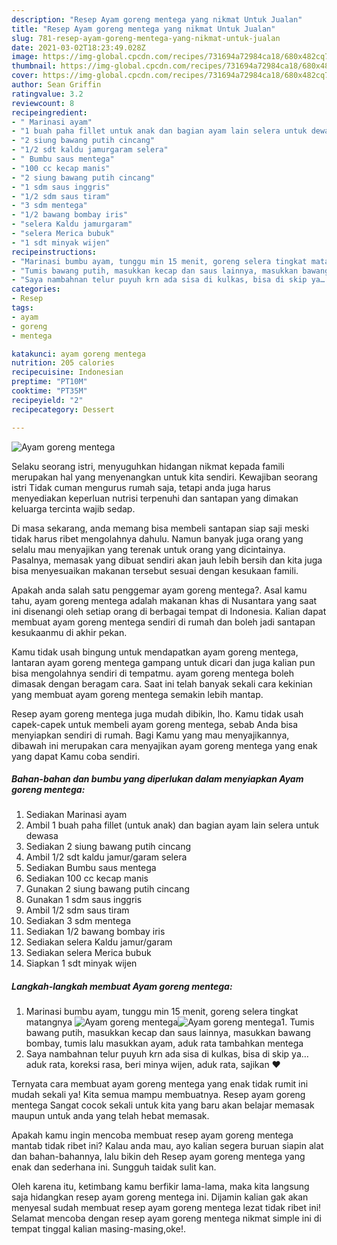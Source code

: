 ```yaml
---
description: "Resep Ayam goreng mentega yang nikmat Untuk Jualan"
title: "Resep Ayam goreng mentega yang nikmat Untuk Jualan"
slug: 781-resep-ayam-goreng-mentega-yang-nikmat-untuk-jualan
date: 2021-03-02T18:23:49.028Z
image: https://img-global.cpcdn.com/recipes/731694a72984ca18/680x482cq70/ayam-goreng-mentega-foto-resep-utama.jpg
thumbnail: https://img-global.cpcdn.com/recipes/731694a72984ca18/680x482cq70/ayam-goreng-mentega-foto-resep-utama.jpg
cover: https://img-global.cpcdn.com/recipes/731694a72984ca18/680x482cq70/ayam-goreng-mentega-foto-resep-utama.jpg
author: Sean Griffin
ratingvalue: 3.2
reviewcount: 8
recipeingredient:
- " Marinasi ayam"
- "1 buah paha fillet untuk anak dan bagian ayam lain selera untuk dewasa"
- "2 siung bawang putih cincang"
- "1/2 sdt kaldu jamurgaram selera"
- " Bumbu saus mentega"
- "100 cc kecap manis"
- "2 siung bawang putih cincang"
- "1 sdm saus inggris"
- "1/2 sdm saus tiram"
- "3 sdm mentega"
- "1/2 bawang bombay iris"
- "selera Kaldu jamurgaram"
- "selera Merica bubuk"
- "1 sdt minyak wijen"
recipeinstructions:
- "Marinasi bumbu ayam, tunggu min 15 menit, goreng selera tingkat matangnya"
- "Tumis bawang putih, masukkan kecap dan saus lainnya, masukkan bawang bombay, tumis lalu masukkan ayam, aduk rata tambahkan mentega"
- "Saya nambahnan telur puyuh krn ada sisa di kulkas, bisa di skip ya… aduk rata, koreksi rasa, beri minya wijen, aduk rata, sajikan ❤️"
categories:
- Resep
tags:
- ayam
- goreng
- mentega

katakunci: ayam goreng mentega 
nutrition: 205 calories
recipecuisine: Indonesian
preptime: "PT10M"
cooktime: "PT35M"
recipeyield: "2"
recipecategory: Dessert

---
```



![Ayam goreng mentega](https://img-global.cpcdn.com/recipes/731694a72984ca18/680x482cq70/ayam-goreng-mentega-foto-resep-utama.jpg)

Selaku seorang istri, menyuguhkan hidangan nikmat kepada famili merupakan hal yang menyenangkan untuk kita sendiri. Kewajiban seorang istri Tidak cuman mengurus rumah saja, tetapi anda juga harus menyediakan keperluan nutrisi terpenuhi dan santapan yang dimakan keluarga tercinta wajib sedap.

Di masa  sekarang, anda memang bisa membeli santapan siap saji meski tidak harus ribet mengolahnya dahulu. Namun banyak juga orang yang selalu mau menyajikan yang terenak untuk orang yang dicintainya. Pasalnya, memasak yang dibuat sendiri akan jauh lebih bersih dan kita juga bisa menyesuaikan makanan tersebut sesuai dengan kesukaan famili. 



Apakah anda salah satu penggemar ayam goreng mentega?. Asal kamu tahu, ayam goreng mentega adalah makanan khas di Nusantara yang saat ini disenangi oleh setiap orang di berbagai tempat di Indonesia. Kalian dapat membuat ayam goreng mentega sendiri di rumah dan boleh jadi santapan kesukaanmu di akhir pekan.

Kamu tidak usah bingung untuk mendapatkan ayam goreng mentega, lantaran ayam goreng mentega gampang untuk dicari dan juga kalian pun bisa mengolahnya sendiri di tempatmu. ayam goreng mentega boleh dimasak dengan beragam cara. Saat ini telah banyak sekali cara kekinian yang membuat ayam goreng mentega semakin lebih mantap.

Resep ayam goreng mentega juga mudah dibikin, lho. Kamu tidak usah capek-capek untuk membeli ayam goreng mentega, sebab Anda bisa menyiapkan sendiri di rumah. Bagi Kamu yang mau menyajikannya, dibawah ini merupakan cara menyajikan ayam goreng mentega yang enak yang dapat Kamu coba sendiri.

<!--inarticleads1-->

##### Bahan-bahan dan bumbu yang diperlukan dalam menyiapkan Ayam goreng mentega:

1. Sediakan  Marinasi ayam
1. Ambil 1 buah paha fillet (untuk anak) dan bagian ayam lain selera untuk dewasa
1. Sediakan 2 siung bawang putih cincang
1. Ambil 1/2 sdt kaldu jamur/garam selera
1. Sediakan  Bumbu saus mentega
1. Sediakan 100 cc kecap manis
1. Gunakan 2 siung bawang putih cincang
1. Gunakan 1 sdm saus inggris
1. Ambil 1/2 sdm saus tiram
1. Sediakan 3 sdm mentega
1. Sediakan 1/2 bawang bombay iris
1. Sediakan selera Kaldu jamur/garam
1. Sediakan selera Merica bubuk
1. Siapkan 1 sdt minyak wijen




<!--inarticleads2-->

##### Langkah-langkah membuat Ayam goreng mentega:

1. Marinasi bumbu ayam, tunggu min 15 menit, goreng selera tingkat matangnya
<img src="https://img-global.cpcdn.com/steps/cc673f936538f8c3/160x128cq70/ayam-goreng-mentega-langkah-memasak-1-foto.jpg" alt="Ayam goreng mentega"><img src="https://img-global.cpcdn.com/steps/dfb912eaa63ef821/160x128cq70/ayam-goreng-mentega-langkah-memasak-1-foto.jpg" alt="Ayam goreng mentega">1. Tumis bawang putih, masukkan kecap dan saus lainnya, masukkan bawang bombay, tumis lalu masukkan ayam, aduk rata tambahkan mentega
1. Saya nambahnan telur puyuh krn ada sisa di kulkas, bisa di skip ya… aduk rata, koreksi rasa, beri minya wijen, aduk rata, sajikan ❤️




Ternyata cara membuat ayam goreng mentega yang enak tidak rumit ini mudah sekali ya! Kita semua mampu membuatnya. Resep ayam goreng mentega Sangat cocok sekali untuk kita yang baru akan belajar memasak maupun untuk anda yang telah hebat memasak.

Apakah kamu ingin mencoba membuat resep ayam goreng mentega mantab tidak ribet ini? Kalau anda mau, ayo kalian segera buruan siapin alat dan bahan-bahannya, lalu bikin deh Resep ayam goreng mentega yang enak dan sederhana ini. Sungguh taidak sulit kan. 

Oleh karena itu, ketimbang kamu berfikir lama-lama, maka kita langsung saja hidangkan resep ayam goreng mentega ini. Dijamin kalian gak akan menyesal sudah membuat resep ayam goreng mentega lezat tidak ribet ini! Selamat mencoba dengan resep ayam goreng mentega nikmat simple ini di tempat tinggal kalian masing-masing,oke!.

